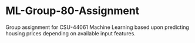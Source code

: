 # ML-Group-80-Assignment
Group assignment for CSU-44061 Machine Learning based upon predicting housing prices depending on available input features.
